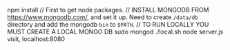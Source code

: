 npm install // First to get node packages.
// INSTALL MONGODB FROM https://www.mongodb.com/, and set it up. Need to create `/data/db` directory and add the mongodb `bin` to `$PATH`.
// TO RUN LOCALLY YOU MUST CREATE A LOCAL MONGO DB
sudo mongod
./local.sh
node server.js
visit, localhost:8080
